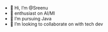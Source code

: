 - 👋 Hi, I’m @Sreenu
- 👀 enthusiast on AI/Ml
- 🌱 I’m pursuing Java 
- 💞️ I’m looking to collaborate on with tech dev


<!---
sreenu7781/sreenu7781 is a ✨ special ✨ repository because its `README.md` (this file) appears on your GitHub profile.
You can click the Preview link to take a look at your changes.
--->
